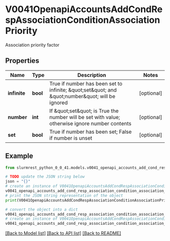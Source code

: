 # V0041OpenapiAccountsAddCondRespAssociationConditionAssociationPriority

Association priority factor

## Properties

Name | Type | Description | Notes
------------ | ------------- | ------------- | -------------
**infinite** | **bool** | True if number has been set to infinite; \&quot;set\&quot; and \&quot;number\&quot; will be ignored | [optional] 
**number** | **int** | If \&quot;set\&quot; is True the number will be set with value; otherwise ignore number contents | [optional] 
**set** | **bool** | True if number has been set; False if number is unset | [optional] 

## Example

```python
from slurmrest_python_0_0_41.models.v0041_openapi_accounts_add_cond_resp_association_condition_association_priority import V0041OpenapiAccountsAddCondRespAssociationConditionAssociationPriority

# TODO update the JSON string below
json = "{}"
# create an instance of V0041OpenapiAccountsAddCondRespAssociationConditionAssociationPriority from a JSON string
v0041_openapi_accounts_add_cond_resp_association_condition_association_priority_instance = V0041OpenapiAccountsAddCondRespAssociationConditionAssociationPriority.from_json(json)
# print the JSON string representation of the object
print(V0041OpenapiAccountsAddCondRespAssociationConditionAssociationPriority.to_json())

# convert the object into a dict
v0041_openapi_accounts_add_cond_resp_association_condition_association_priority_dict = v0041_openapi_accounts_add_cond_resp_association_condition_association_priority_instance.to_dict()
# create an instance of V0041OpenapiAccountsAddCondRespAssociationConditionAssociationPriority from a dict
v0041_openapi_accounts_add_cond_resp_association_condition_association_priority_from_dict = V0041OpenapiAccountsAddCondRespAssociationConditionAssociationPriority.from_dict(v0041_openapi_accounts_add_cond_resp_association_condition_association_priority_dict)
```
[[Back to Model list]](../README.md#documentation-for-models) [[Back to API list]](../README.md#documentation-for-api-endpoints) [[Back to README]](../README.md)


